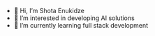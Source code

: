 - 👋 Hi, I’m Shota Enukidze
- 👀 I’m interested in developing AI solutions
- 🌱 I’m currently learning full stack development

<!---
ShotaEnukidze/ShotaEnukidze is a ✨ special ✨ repository because its `README.md` (this file) appears on your GitHub profile.
You can click the Preview link to take a look at your changes.
--->

